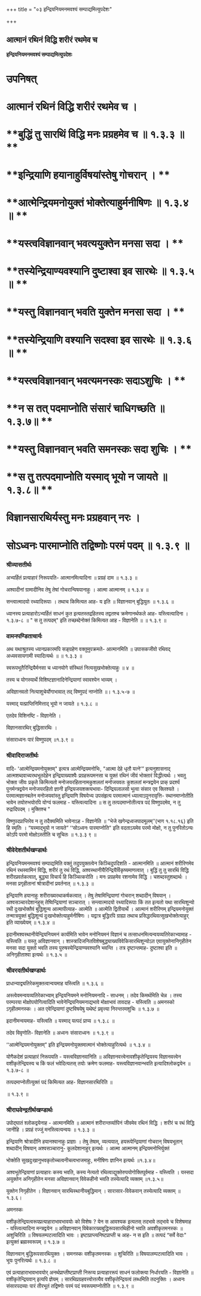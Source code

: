 +++
title = "०३ इन्द्रियनियमनमवश्यं सम्पाद्यमित्युपदेशः"

+++


## आत्मानं रथिनं विद्धि शरीरं रथमेव च

**इन्द्रियनियमनमवश्यं सम्पाद्यमित्युपदेशः**

# **उपनिषत्**

# **आत्मानं रथिनं विद्धि शरीरं रथमेव च ।**

# **बुद्धिं तु सारथिं विद्धि मनः प्रग्रहमेव च ॥ १.३.३ ॥ **

# **इन्द्रियाणि हयानाहुर्विषयांस्तेषु गोचरान् । **

# **आत्मेन्द्रियमनोयुक्तं भोक्तेत्याहुर्मनीषिणः ॥ १.३.४ ॥ **

# **यस्त्वविज्ञानवान् भवत्ययुक्तेन मनसा सदा । **

# **तस्येन्द्रियाण्यवश्यानि दुष्टाश्वा इव सारथेः ॥ १.३.५ ॥ **

# **यस्तु विज्ञानवान् भवति युक्तेन मनसा सदा । **

# **तस्येन्द्रियाणि वश्यानि सदश्वा इव सारथेः ॥ १.३.६ ॥ **

# **यस्त्वविज्ञानवान् भवत्यमनस्कः सदाऽशुचिः । **

# **न स तत् पदमाप्नोति संसारं चाधिगच्छति ॥ १.३.७॥ **

# **यस्तु विज्ञानवान् भवति समनस्कः सदा शुचिः । **

# **स तु तत्पदमाप्नोति यस्माद् भूयो न जायते ॥ १.३.८॥ **

# **विज्ञानसारथिर्यस्तु मनः प्रग्रहवान् नरः ।**

# **सोऽध्वनः पारमाप्नोति तद्विष्णोः परमं पदम् ॥ १.३.९ ॥**

### **श्रीव्यासतीर्थः**

अभ्यर्हितं प्रत्याहारं निरूपयति- आत्मानमित्यादिना ॥ प्रग्रहं दाम ॥ १.३.३ ॥

अश्वादीनां ग्रामादीनिव तेषु तेषां गोचरान्विषयानाहुः । आत्मा आत्मानम् ॥ १.३.४ ॥

सन्त्वात्मादयो रथ्यादिरूपाः । तथाच किमित्यत आह- य इति ॥ विज्ञानवान् बुद्धियुतः ॥ १.३.६ ॥

ध्यानस्य प्रत्याहारोऽभ्यर्हितं साधनं कुत इत्यतस्तद्रहितस्य तद्वतश्च क्रमेणानर्थफले आह- यस्त्वित्यादिना । १.३.७-८ ॥ " स तु तत्पदम्" इति तच्छब्देनोक्तं किमित्यत आह - विज्ञानेति ॥ ॥ १.३.९ ॥

### **वामनपण्डिताचार्यः**

अथ यथाश्रुतस्य ध्यानप्रकारमपि सङ्ग्रहेण वक्तुमुपक्रमते- आत्मानमिति ॥ उपासकजीवो रथिवद् अध्यवसायगामी स्यादित्यर्थः ॥ ॥ १.३.३ ॥

स्वरूपभूतैरिन्द्रियैर्मनसा च ध्यानयोगे संस्थितं नित्यसुखभोक्तेत्याहुः ॥ ४ ॥

तस्य च योगस्यार्थे विशिष्टज्ञानादिनेन्द्रियाणां स्वावश्येन भाव्यम् ।

अविज्ञानवतो नित्याशुचेर्योगाभावात् तद् विष्णुपदं नाप्नोति ॥। १.३.५-७ ॥

यस्माद् यत्प्राप्तिनिमित्ताद् भूयो न जायते ॥ १.३.८ ॥

एतदेव विशिनष्टि - विज्ञानेति ।

विज्ञानसारथिर् बुद्धिसारथिः ।

संसाराध्वनः पारं विष्णुपदम् ॥१.३.९ ॥

### **श्रीवादिराजतीर्थः**

वादि- 'आत्मेन्द्रियमनोयुक्तम्" इत्यत्र आत्मेन्द्रियमनोभिः, "आत्मा देहे धृतौ यत्ने’” इत्यनुशासनाद् आत्मशब्दवाच्यरथभूतदेहेन इन्द्रियाख्याश्वैः प्रग्रहरूपमनसा च युक्तं रथिनं जीवं भोक्तारं विद्धीत्यर्थः । भवतु भोक्ता जीवः प्रकृते किमित्यतो मनोजयरहितानामकुशलतां मनोजयवतः कुशलतां मन्त्रद्वयेन प्राक् प्रदर्श्य पुनर्मन्त्रद्वयेन मनोजयरहितो ज्ञानी इन्द्रियजयशक्त्यभावा- दिन्द्रियलालसो भूत्वा संसार एव क्लिश्यते । परमात्मज्ञानबलेन मनोजयवांस्तु इन्द्रियाणि विषयेभ्य उपसंहृत्य परमात्मानं ध्यात्वाऽपुनरावृत्ति- स्थानमाप्नोतीति भावेन तयोरुभयोरपि योग्यं फलमाह - यस्त्वित्यादिना ॥ स तु तत्पदमाप्नोतीत्यत्र पदं विष्णुपदमेव, न तु रुद्रादिपदम् । मुक्तिश्च "

विष्णुपदप्राप्तिरेव न तु तदैक्यमिति भावेनाऽह - विज्ञानेति ॥ “भेजे खगेन्द्रध्वजपादमूलम्’’(भाग १.१८.१६) इति हि स्मृतिः । “यस्माद्भूयो न जायते” ‘‘सोऽध्वनः पारमाप्नोति" इति वदताऽयमेव परमो मोक्षो, न तु पुनरितोऽन्यः कोऽपि परमो मोक्षोऽस्तीति च सूचितः ॥ १.३.३ ९ ॥

### **श्रीवेदेशतीर्थखण्डार्थः**

इन्द्रियनियमनमवश्यं सम्पाद्यमिति वक्तुं तदुपयुक्तत्वेन किञ्चिदुपदिशति - आत्मानमिति ॥ आत्मानं शरीरिणमेव रथिनं रथस्वामिनं विद्धि, शरीरं तु रथं विद्धि, अश्वस्थानीयैरिन्द्रियैर्विकृष्यमाणत्वात् । बुद्धिं तु तु सारथिं विद्धि शरीरप्रवर्तकत्वात्, बुद्ध्या विचार्य हि किञ्चित्करोति । मनः प्रग्रहमेव रशनामेव विद्धि । चशब्दस्तुशब्दार्थः । मनसा प्रगृहीतानां श्रोत्रादीनां प्रवर्तनात् ॥ १.३.३ ॥

इन्द्रियाणि हयानाहुः शरीराख्यरथाकर्षकत्वात् । तेषु तेषामिन्द्रियाणां गोचरान् शब्दादीन् विषयान् । अश्वसञ्चारदेशानहुस् तेष्विन्द्रियाणां सञ्चारात् । सन्त्वात्मादयो रथ्यादिरूपाः किं तत इत्यतो यथा सारथिशून्यो रथी दुःखभोक्तैवं बुद्धिशून्य आत्मापीत्याह- आत्मेति ॥ आत्मेति द्वितीयार्थे । आत्मानं शरीरिणम् इन्द्रियमनोयुक्तं तन्मात्रयुक्तं बुद्धिशून्यं दुःखभोक्तेत्याहुर्मनीषिणः । यद्वात्र बुद्धिरपि ग्राह्या तथाच प्रसिद्धरथिवत्सुखभोक्तेत्याहुर् इति व्याख्येयम् ॥ १.३.४ ॥

इदानीमश्वस्थानीयेन्द्रियनियमनं कार्यमिति भावेन मनोनियमनं विज्ञानं च तत्साधनमित्यन्वयव्यतिरेकाभ्यामाह - यस्त्विति ॥ यस्तु अविज्ञानवान् । शास्त्रादिजनितविशेषबुद्ध्याख्यविवेकिसारथिशून्योऽत एवायुक्तेनानिगृहीतेन मनसा सदा युक्तो भवति तस्य पुरुषस्येन्द्रियाण्यवश्यानि भवन्ति । तत्र दृष्टान्तमाह- दुष्टाश्वा इति ॥ अनिगृहीताश्वा इत्यर्थः ॥ १.३.५ ॥

### **श्रीवरदतीर्थखण्डार्थः**

प्राधान्याद्व्यतिरेकमुक्तत्वान्वयमाह यस्त्विति ॥ १.३.६ ॥

अस्त्वेवमन्वयव्यतिरेकाभ्याम् इन्द्रियनियमने मनोनियमनादि - साधनम् । तदेव किमर्थमिति चेन्न । तस्य परम्परया मोक्षोपयोगित्वादिति भावेनेन्द्रियनियमनाद्यभावे मोक्षाभावं तावदाह - यस्त्विति ॥ अमनस्को ऽगृहीतमनस्कः । अत एवेन्द्रियाणां दुष्टविषयेषु यथेष्टं प्रवृत्त्या निरन्तरमशुचिः ॥ १.३.७ ॥

इदानीमन्वयमाह- यस्त्विति ॥ यस्माद् यत्पदं प्राप्य ॥ १.३.८ ॥

तदेव विवृणोति- विज्ञानेति ॥ अध्वनः संसाराध्वनः ॥ १.३.९ ॥

‘‘आत्मेन्द्रियमनोयुक्तम्” इति इन्द्रियमनोयुक्तमात्मानं भोक्तेत्याहुरित्यर्थः ॥ १.३.४ ॥

योगैकदेशं प्रत्याहारं निरूपयति - यस्त्वविज्ञानवानिति ॥ अविज्ञानवत्त्वेनावशीकृतेन्द्रियस्य विज्ञानवत्त्वेन वशीकृतेन्द्रियस्य च किं फलं भवेदित्यतस् तयोः क्रमेण फलमाह- यस्त्वविज्ञानवान्भवति इत्यादिश्लोकद्वयेन ॥ १.३.७-८ ॥

तत्पदमाप्नोतीत्युक्तं पदं किमित्यत आह- विज्ञानसारथिरिति ॥

॥ १.३.९ ॥

### **श्रीराघवेन्द्रतीर्थखण्डार्थः**

उपोद्घातं श्लोकद्वयेनाह - आत्मानमिति ॥ आत्मानं शरीरान्तर्व्यापिनं जीवमेव रथिनं विद्धि । शरीरं च रथं विद्धि जानीहि । प्रग्रहं रज्जुं मनस्त्वित्यन्वयः ॥ १.३.३ ॥

इन्द्रियाणि श्रोत्रादीनि हयानश्वानाहुः प्राज्ञाः । तेषु तेषाम्, व्यत्ययात्, हयरूपेन्द्रियाणां गोचरान् विषयभूतान् शब्दादीन् विषयान् अश्वसञ्चारानु- कूलदेशानाहुर् इत्यर्थः । आत्मा आत्मानम् इन्द्रियमनोभिर्युक्तं

भोक्तेति सुखदुःखानुभवकृतोच्चत्वनीचत्वभाजमाहुः, मनीषिणः ज्ञानिन इत्यर्थः ॥१.३.४॥

अश्वभूतेन्द्रियाणां प्रत्याहारः कस्य भवति, कस्य नेत्यतो रथित्वाद्युक्तेरुपयोगोक्तिपूर्वमाह - यस्त्विति । यस्सदा अयुक्तेन अनिगृहीतेन मनसा अविज्ञानवान् विवेकहीनो भवति तस्येत्यादि व्यक्तम् ॥१.३.५॥

युक्तेन निगृहीतेन । विज्ञानवान् सारथिस्थानीयबुद्धिमान् । सारासार-विवेकवान् तस्येत्यादि व्यक्तम् ॥१.३.६।

अमनस्कः

वशीकृतेन्द्रियत्वरूपप्रत्याहाराभावभावयोः को विशेषः ? येन स आवश्यक इत्यतस् तदभावे तद्भावे च विशेषमाह - यस्त्वित्यादिना मन्त्रद्वयेन ॥ अविज्ञानवान् विबेकारख्यबुद्धिरूपसारथिहीनो भवति अवशीकृतमनस्कः ॥ अशुचिरिति ॥ विषयलम्पटत्वादिति भावः । इष्टाप्राप्त्यनिष्टप्राप्ती च आह- न स इति ॥ तत्पदं “सर्वे वेदाः" इत्युक्तं ब्रह्मस्वरूपम् ॥ १.३.७ ॥

विज्ञानवान् बुद्धिरूपसारथियुक्तः । समनस्कः वशीकृतमनस्कः ॥ शुचिरिति ॥ विषयालम्पटत्वादिति भावः । भूयः पुनरित्यर्थः ॥ १.३.८ ॥

एवं प्रत्याहाराभावभावयोर् अनर्थप्राप्तीष्टप्राप्ती निरूप्य प्रत्याहाररूपं साधनं फलोक्त्या निर्धारयति - विज्ञानेति ॥ वशीकृतेन्द्रियवान् इत्यपि ज्ञेयम् । सारथिप्रग्रहवत्त्वोत्तत्यैव वशीकृतेन्द्रियत्वं लब्धमिति तदनुक्तिः । अध्वनः संसारपदव्याः पारं तीरभूतं तद्विष्णोः परमं पदं स्वरूपमाप्नोतीति ॥ १.३.९ ॥

